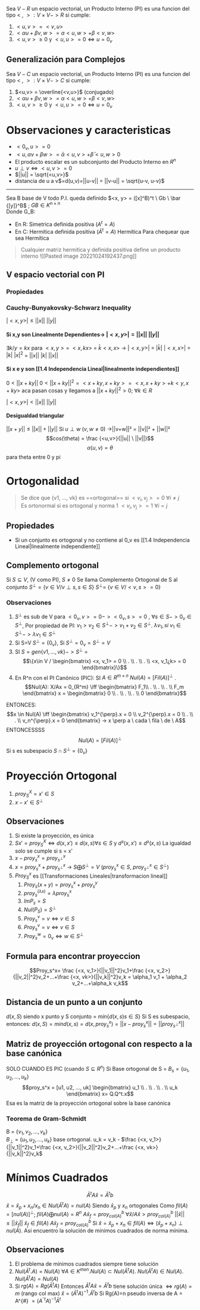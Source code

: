 Sea $V-R$ un espacio vectorial, un Producto Interno (PI) es una funcion del tipo $< \  , \ > : V \times V -> R$ si cumple:
1) $<u,v> = <v,u>$
2) $<\alpha u+ \beta v, w> = \alpha <u,w> +  \beta <v,w>$
3) $<u,v> \geq 0$ y $<u, u> = 0 \iff u = 0_v$ 

## Generalización para Complejos
Sea $V-C$ un espacio vectorial, un Producto Interno (PI) es una funcion del tipo $< \  , \ > : V \times V ->C$ si cumple:
1) $<u,v> = \overline{<v,u>}$ (conjugado)
2) $<\alpha u+ \beta v, w> = \alpha <u,w> +  \beta <v,w>$
3) $<u,v> \geq 0$ y $<u, u> = 0 \iff u = 0_v$ 

# Observaciones y caracteristicas
- $<0_v, u>= 0$
- $<u, \alpha v + \beta w>= \bar \alpha <u,v> + \bar \beta <u, w> 0$
- El producto escalar es un subconjunto del Producto Interno en $R^n$
- $u \perp v \iff <u, v> = 0$ 
- $||u|| = \sqrt{<u,v>}$
- distancia de u a v$=d(u,v)=||u-v|| = ||v-u|| = \sqrt{u-v, u-v}$
---
Sea B base de V todo P.I. queda definido
$<x, y> = ([x]^B)^t \ Gb \ \bar {[y]}^B$ ; $GB \in K^{n \times n}$  
Donde G_B:
 - En R: Simetrica definida positiva ($A^t =A$)
 - En C: Hermítica definida positiva ($\bar A^t =A$) Hermítica
 Para chequear que sea Hermítica
 > Cualquier matriz hermítica y definida positiva define un producto interno
 ![[Pasted image 20221024192437.png]]

## V espacio vectorial con PI
### Propiedades
### Cauchy-Bunyakovsky-Schwarz Inequality
$|<x, y>| \le ||x|| \ ||y||$
#### Si x,y son Linealmente Dependientes→ $|<x, y>| = ||x|| \ ||y||$
$\exists k/y = kx$ para $<x, y> =$ $<x, kx>$ = $\bar k <x,x>$  → $|<x,y>|$ = $|\bar k| \ |<x, x>|$ = $|k| \ |x|^2$ = $||x|| \ |k| \ ||x||$ 
#### Si x e y son  [[1.4 Independencia Lineal|linealmente independientes]] 
$0<||x+ky||$
$0<||x+ky||^2 = <x+ky, x+ky> = <x, x +ky> +k < y, x+ ky>$  aca pasan cosas y llegamos a 
$||x+ky||^2 > 0$; $\forall k \in R$  

$|<x, y>| < ||x|| \ ||y||$ 
#### Desigualdad triangular
$||x+y|| \leq ||x||+||y||$
Si $u \perp w$ $(v, w \neq 0)$ ->||v+w||² = ||v||² + ||w||²
$$cos(\theta) = \frac {<u,v>}{||u|| \ ||v||}$$
$$\alpha(u,v) = \theta$$
para theta entre 0 y pi



# Ortogonalidad
> Se dice que {v1, ..., vk} es ==ortogonal== si $<v_i, v_j> = 0$ $\forall i \neq j$  
> Es ortonormal si es ortogonal y norma 1 $<v_i, v_j> = 1$ $\forall i = j$


## Propiedades
- Si un conjunto es ortogonal y no contiene al 0_v es [[1.4 Independencia Lineal|linealmente independiente]]

## Complemento ortogonal
Si $S \subseteq V$, (V como PI), $S \neq 0$
Se llama Complemento Ortogonal de S al conjunto $S^{\perp} = \{v \in V / v \perp s, s \in S \}$ $S^{\perp}$= $\{ v \in V / <v, s> = 0 \}$


### Observaciones
1) $S^{\perp}$ es sub de V para $<0_v, v>=0-><0_v, s>= 0$ , $\forall s \in S -> 0_v \in S^{\perp}$, Por propiedad de PI: $v_1>v_2 \in S^{\perp} -> v_1 +v_2 \in S^{\perp}$. $\lambda v_1, si \ v_1 \in S^{\perp} -> \lambda v_1 \in S^{\perp}$ 
2) Si S=V $S^{\perp} = \{0_v\}$, Si $S^{\perp} = {0_v} = S^{\perp} = V$
3) SI $S = gen \{v1, ..., vk\}-> S^{\perp}$ = $$\{x\in V / \begin{bmatrix}
<x, v_1> = 0 \\
. \\
. \\
. \\
<x, v_1¿k> = 0
\end{bmatrix}\}$$
4) En R^n con el PI Canónico (PIC): SI $A \in R^{m \times n}$ $Nul(A)= [Fil(A)]^\perp$ . $$Nul(A): X/Ax = 0_{R^m} \iff \begin{bmatrix}
F_1\\
. \\
. \\
. \\
F_m
\end{bmatrix} x = \begin{bmatrix}
0 \\
. \\
. \\
. \\
0
\end{bmatrix}$$

ENTONCES: $$x \in Nul(A) \iff \begin{bmatrix}
v_1^{\perp}.x = 0 \\
v_2^{\perp}.x = 0  \\
. \\
. \\
v_n^{\perp}.x = 0 
\end{bmatrix} -> x \perp a \ cada \ fila \ de \ A$$
ENTONCESSSS $$Nul(A) = [Fil(A)]^{\perp}$$
Si s es subespacio $S \cap S^{\perp}  = \{ 0_v\}$

# Proyección Ortogonal
1) $proy_S^X = x' \in S$
2) $x-x' \in S^{\perp}$
## Observaciones
1) Si existe la proyección, es única
2) $S x' = proy_S^X  \iff d(x, x') \leq d(x, s) \forall s \in S$  y $d²(x,x') \leq d²(x, s)$ La igualdad solo se cumple si s = x'
3) $x-proy_s^x= proy_{s^{\perp}}^x$  
4) $x = proy_s^x + proy_{s^{\perp}}^x$ -> $S \bigoplus S^{\perp} = V$ ($proy_s^x \in S, \  proy_{s^{\perp}}^x \in S^{\perp}$)
5) $Proy_S^x$ es [[Transformaciones Lineales|transformacion lineal]] 
	1) $Proy_s(x+y) = proy_s^x + proy_s^y$
	2) $proy_s^{(\lambda x)} = \lambda proy_s^x$
	3) $Im P_s = S$
	4) $Nul(P_S) = S^{\perp}$
	5) $Proy_s^v = v \iff v \in S$
	6) $Proy_s^v = v \iff v \in S$
	7) $Proy_s^w =0_v \iff w \in S^{\perp}$

## Formula para encontrar proyeccion
$$Proy_s^x= \frac {<x, v_1>}{||v_1||^2}v_1+\frac {<x, v_2>}{||v_2||^2}v_2+...+\frac {<x, vk>}{||v_k||^2}v_k = \alpha_1 v_1 + \alpha_2 v_2+...+\alpha_k v_k$$
## Distancia de un punto a un conjunto
$d(x, S)$ siendo x punto y S conjunto  = $min \{d(x,s) s \in S\}$
Si S es subespacio, entonces:
$d(x,S)= min d(x,s) = d(x, proy_s^x)= ||x-proy_s^x|| = ||proy_{s^{\perp}}^x||$

## Matriz de proyección ortogonal con respecto a la base canónica
SOLO CUANDO ES PIC
(cuando  $S \subseteq R^n$)
Si Base ortogonal de S = $B_s = \{u_1, u_2, ..., u_k\}$ 
$$proy_s^x = [u1, u2, ..., uk] \begin{bmatrix}
u_1 \\
. \\
. \\
. \\
u_k
\end{bmatrix} x= Q.Q^t.x$$
Esa es la matriz de la proyección ortogonal sobre la base canónica


### Teorema de Gram-Schmidt
B = $\{v_1, v_2, ..., v_k\}$  
$B_{\perp}$ = $\{u_1, u_2, ..., u_k\}$  base ortogonal.
u_k = v_k - $\frac {<x, v_1>}{||v_1||^2}v_1+\frac {<x, v_2>}{||v_2||^2}v_2+...+\frac {<x, vk>}{||v_k||^2}v_k$  

# Mínimos Cuadrados
$$\bar A^t A \hat x = \bar A^t b$$
$\hat x = \hat x_p + x_n / x_n \in Nul(\bar A^t A) = nul(A)$ Siendo $\hat x_p$ y  $x_n$ ortogonales
Como $fil(A)=[nul(A)]^{\perp}$; $fil(A)\bigoplus nul(A) = R^n$ 
$A\hat x_f = proy_{col(A)}^b$ 
$\forall \hat x / A \hat x > proy_{col(A)}^b$
$||\hat x|| \leq ||\hat x_f||$
$\hat x_f \in fil(A)$
$A \hat x_f = proy_{col(A)}^b$
Si $\hat x =\hat x_p + x_n \in fil(A) \iff (\hat x_p +x_n) \perp nul(A)$. Asi encuentro la solución de mínimos cuadrados de norma mínima.  
## Observaciones
1) El problema de mínimos cuadrados siempre tiene solución
2) $Nul(\bar A^t .A)= Nul(A)$ $\forall A \in K^{mxn}$.$Nul(A) \subset Nul(\bar A^t A)$. $Nul(\bar A^t A) \in Nul(A)$. $Nul(\bar A^t A) = Nul(A)$
3) Si $rg(A) = Rg(\bar A^t A)$
Entonces $\bar A^t A \hat x = \bar A^t b$ tiene solución única $\iff rg(A)= m$ (rango col max) $\hat x = (\bar A^t A)^{-1} . \bar A^t b$
Si Rg(A)=n pseudo inversa de A = A^{#} $= (A^{⁻t}A)^{-1} \bar A^t$ 
